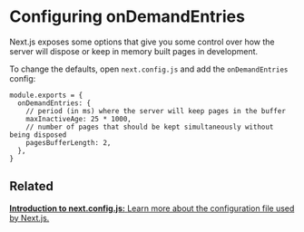 Configuring onDemandEntries
===========================

Next.js exposes some options that give you some control over how the server will dispose or keep in memory built pages in development.

To change the defaults, open `next.config.js` and add the `onDemandEntries` config:

    module.exports = {
      onDemandEntries: {
        // period (in ms) where the server will keep pages in the buffer
        maxInactiveAge: 25 * 1000,
        // number of pages that should be kept simultaneously without being disposed
        pagesBufferLength: 2,
      },
    }

Related
-------

[**Introduction to next.config.js:** <span class="small">Learn more about the configuration file used by Next.js.</span>](/docs/api-reference/next.config.js/introduction.md)
